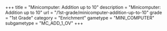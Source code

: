 +++
title = "Minicomputer: Addition up to 10"
description = "Minicomputer: Addition up to 10"
url = "/1st-grade/minicomputer-addition-up-to-10"
grade = "1st Grade"
category = "Enrichment"
gametype = "MINI_COMPUTER"
subgametype = "MC_ADD_1_OV"
+++